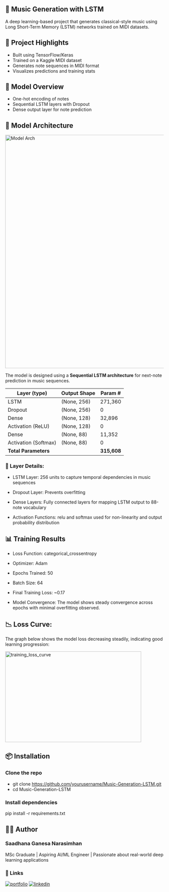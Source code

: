 ## 🎼 Music Generation with LSTM

A deep learning-based project that generates classical-style music using Long Short-Term Memory (LSTM) networks trained on MIDI datasets.

## 📂 Project Highlights
- Built using TensorFlow/Keras
- Trained on a Kaggle MIDI dataset
- Generates note sequences in MIDI format
- Visualizes predictions and training stats

## 🧠 Model Overview
- One-hot encoding of notes
- Sequential LSTM layers with Dropout
- Dense output layer for note prediction

## 🚀 Model Architecture

<img width="2140" height="740" alt="Model Arch" src="https://github.com/user-attachments/assets/6e396099-9696-43c4-a070-71a387269e23" />

The model is designed using a **Sequential LSTM architecture** for next-note prediction in music sequences.

| Layer (type)        | Output Shape | Param # |
|---------------------|--------------|---------|
| LSTM                | (None, 256)  | 271,360 |
| Dropout             | (None, 256)  | 0       |
| Dense               | (None, 128)  | 32,896  |
| Activation (ReLU)   | (None, 128)  | 0       |
| Dense               | (None, 88)   | 11,352  |
| Activation (Softmax)| (None, 88)   | 0       |
| **Total Parameters**|              | **315,608** |

### 📌 Layer Details:
- LSTM Layer: 256 units to capture temporal dependencies in music sequences

- Dropout Layer: Prevents overfitting

- Dense Layers: Fully connected layers for mapping LSTM output to 88-note vocabulary

- Activation Functions: relu and softmax used for non-linearity and output probability distribution

## 📊 Training Results
- Loss Function: categorical_crossentropy

- Optimizer: Adam

- Epochs Trained: 50

- Batch Size: 64

- Final Training Loss: ~0.17

- Model Convergence: The model shows steady convergence across epochs with minimal overfitting observed.

## 📉 Loss Curve:
The graph below shows the model loss decreasing steadily, indicating good learning progression:

<img width="432" height="288" alt="training_loss_curve" src="https://github.com/user-attachments/assets/a0e77426-525e-4e55-a5f5-bde7439fac58" />

## 📦 Installation

### Clone the repo
- git clone https://github.com/yourusername/Music-Generation-LSTM.git
- cd Music-Generation-LSTM

### Install dependencies
pip install -r requirements.txt

## 🧑‍💻 Author
### Saadhana Ganesa Narasimhan
MSc Graduate | Aspiring AI/ML Engineer | Passionate about real-world deep learning applications

### 🔗 Links
[![portfolio](https://img.shields.io/badge/my_portfolio-000?style=for-the-badge&logo=ko-fi&logoColor=white)](https://saadhanag13.github.io/MyResume/)
[![linkedin](https://img.shields.io/badge/linkedin-0A66C2?style=for-the-badge&logo=linkedin&logoColor=white)](https://www.linkedin.com/in/saadhana-ganesh-45a50a18b/)



